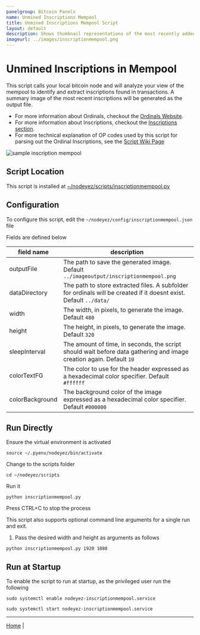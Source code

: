```yaml
---
panelgroup: Bitcoin Panels
name: Unmined Inscriptions Mempool
title: Unmined Inscriptions Mempool Script
layout: default
description: Shows thumbnail representations of the most recently added inscriptions to the mempool which are not yet mined.
imageurl: ../images/inscriptionmempool.png
---
```


# Unmined Inscriptions in Mempool

This script calls your local bitcoin node and will analyze your view of the mempool to
identify and extract inscriptions found in transactions.  A summary image of the most
recent inscriptions will be generated as the output file.

- For more information about Ordinals, checkout the [Ordinals Website](https://docs.ordinals.com/).
- For more information about Inscriptions, checkout the [Inscriptions section](https://docs.ordinals.com/inscriptions.html).
- For more technical explanation of OP codes used by this script for parsing out the Ordinal Inscriptions, see the [Script Wiki Page](https://en.bitcoin.it/wiki/Script)

![sample inscription mempool](../images/inscriptionmempool.png)

## Script Location

This script is installed at
[~/nodeyez/scripts/inscriptionmempool.py](../scripts/inscriptionmempool.py)

## Configuration

To configure this script, edit the `~/nodeyez/config/inscriptionmempool.json` file

Fields are defined below

| field name | description |
| --- | --- |
| outputFile | The path to save the generated image. Default `../imageoutput/inscriptionmempool.png` |
| dataDirectory | The path to store extracted files. A subfolder for ordinals will be created if it doesnt exist. Default `../data/` |
| width | The width, in pixels, to generate the image. Default `480` |
| height | The height, in pixels, to generate the image. Default `320` |
| sleepInterval | The amount of time, in seconds, the script should wait before data gathering and image creation again. Default `10` |
| colorTextFG | The color to use for the header expressed as a hexadecimal color specifier. Default `#ffffff` |
| colorBackground | The background color of the image expressed as a hexadecimal color specifier. Default `#000000` |

## Run Directly

Ensure the virtual environment is activated
```shell
source ~/.pyenv/nodeyez/bin/activate
```

Change to the scripts folder
```shell
cd ~/nodeyez/scripts
```

Run it
```shell
python inscriptionmempool.py
```

Press CTRL+C to stop the process

This script also supports optional command line arguments for a single run and exit.

1. Pass the desired width and height as arguments as follows

```shell
python inscriptionmempool.py 1920 1080
```

## Run at Startup

To enable the script to run at startup, as the privileged user run the following

```shell
sudo systemctl enable nodeyez-inscriptionmempool.service

sudo systemctl start nodeyez-inscriptionmempool.service
```

---

[Home](../) | 